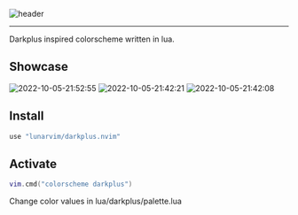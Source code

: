 ![header](./assets/Dark_PLUS.png)

---

Darkplus inspired colorscheme written in lua.

## Showcase

![2022-10-05-21:52:55](https://user-images.githubusercontent.com/696094/194197308-3b5c1728-fc07-4b80-b30b-1d14c09d6656.png)
![2022-10-05-21:42:21](https://user-images.githubusercontent.com/696094/194197310-e2728711-43c3-49d4-b1f4-4db7cd3b2901.png)
![2022-10-05-21:42:08](https://user-images.githubusercontent.com/696094/194197313-309fe9ec-4d4e-4c81-b95d-118117c895de.png)

## Install

```lua
use "lunarvim/darkplus.nvim"
```

## Activate

```lua
vim.cmd("colorscheme darkplus")
```

Change color values in lua/darkplus/palette.lua
